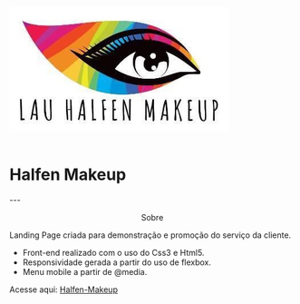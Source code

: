 
 ![Alt text](img/logo.jpeg)  
 <br>
 <h1> Halfen Makeup </h1> 
 ---
<p align="center">  Sobre  </p> 

<p> Landing Page criada para demonstração e promoção do serviço da cliente. </p>

- Front-end realizado com o uso do Css3 e Html5.
- Responsividade gerada a partir do uso de flexbox.
- Menu mobile a partir de @media.

Acesse aqui: 
[Halfen-Makeup](https://laura-fg.github.io/Halfen-Makeup/)